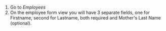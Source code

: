 1.  Go to *Employees*
2.  On the employee form view you will have 3 separate fields, one for
    Firstname, second for Lastname, both required and Mother's Last Name
    (optional).
